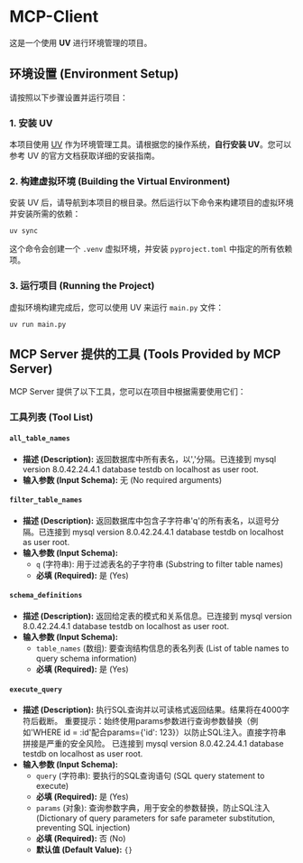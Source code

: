 # MCP-Client

这是一个使用 **UV** 进行环境管理的项目。

## 环境设置 (Environment Setup)

请按照以下步骤设置并运行项目：

### 1\. 安装 UV

本项目使用 [UV](https://github.com/astral-sh/uv) 作为环境管理工具。请根据您的操作系统，**自行安装 UV**。您可以参考 UV 的官方文档获取详细的安装指南。

### 2\. 构建虚拟环境 (Building the Virtual Environment)

安装 UV 后，请导航到本项目的根目录。然后运行以下命令来构建项目的虚拟环境并安装所需的依赖：

```
uv sync
```

这个命令会创建一个 `.venv` 虚拟环境，并安装 `pyproject.toml` 中指定的所有依赖项。

### 3\. 运行项目 (Running the Project)

虚拟环境构建完成后，您可以使用 UV 来运行 `main.py` 文件：

```
uv run main.py
```

## MCP Server 提供的工具 (Tools Provided by MCP Server)

MCP Server 提供了以下工具，您可以在项目中根据需要使用它们：

### 工具列表 (Tool List)

#### `all_table_names`

  * **描述 (Description):** 返回数据库中所有表名，以','分隔。已连接到 mysql version 8.0.42.24.4.1 database testdb on localhost as user root.
  * **输入参数 (Input Schema):** 无 (No required arguments)

#### `filter_table_names`

  * **描述 (Description):** 返回数据库中包含子字符串'q'的所有表名，以逗号分隔。已连接到 mysql version 8.0.42.24.4.1 database testdb on localhost as user root.
  * **输入参数 (Input Schema):**
      * `q` (字符串): 用于过滤表名的子字符串 (Substring to filter table names)
      * **必填 (Required):** 是 (Yes)

#### `schema_definitions`

  * **描述 (Description):** 返回给定表的模式和关系信息。已连接到 mysql version 8.0.42.24.4.1 database testdb on localhost as user root.
  * **输入参数 (Input Schema):**
      * `table_names` (数组): 要查询结构信息的表名列表 (List of table names to query schema information)
      * **必填 (Required):** 是 (Yes)

#### `execute_query`

  * **描述 (Description):** 执行SQL查询并以可读格式返回结果。结果将在4000字符后截断。 重要提示：始终使用params参数进行查询参数替换（例如'WHERE id = :id'配合params={'id': 123}）以防止SQL注入。直接字符串拼接是严重的安全风险。 已连接到 mysql version 8.0.42.24.4.1 database testdb on localhost as user root.
  * **输入参数 (Input Schema):**
      * `query` (字符串): 要执行的SQL查询语句 (SQL query statement to execute)
      * **必填 (Required):** 是 (Yes)
      * `params` (对象): 查询参数字典，用于安全的参数替换，防止SQL注入 (Dictionary of query parameters for safe parameter substitution, preventing SQL injection)
      * **必填 (Required):** 否 (No)
      * **默认值 (Default Value):** `{}`
